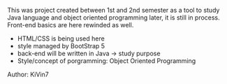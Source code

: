 This was project created between 1st and 2nd semester as a tool to study Java language and object oriented programming later, it is still in process. Front-end basics are here rewinded as well.

- HTML/CSS is being used here
- style managed by BootStrap 5
- back-end will be written in Java -> study purpose
- Style/concept of porgramming: Object Oriented Programming

Author: KiVin7
